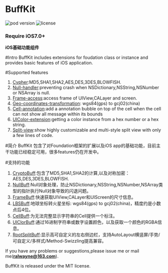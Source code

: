 # BuffKit 

![pod version](https://img.shields.io/cocoapods/v/BuffKit.svg) ![license](https://img.shields.io/cocoapods/l/BuffKit.svg)

### Require iOS7.0+

**iOS基础功能组件**

#Intro
BuffKit includes extensions for foudation class or instance and provides basic features of iOS application.

#Supported features
1. [Cypher]():MD5,SHA1,SHA2,AES,DES,3DES,BLOWFISH. 
2. [Null-handler]():preventing crash when NSDictionary,NSString,NSNumber or NSArray is null.
3. [Frame-access]():access frame of UIView,CALayer and screen.
4. [Geo-coordinates-transformation](): wgs84(gps) to gcj02(china)
5. [Cell-annotation]():add a annotation bubble on top of the cell when the cell can not show all message within its bounds
6. [UIColor-extension]():getting a color instance from a hex number or a hex string.
7. [Split-view]():show highly customizable and multi-style split view with only a few lines of code.

#简介
BuffKit 包含了对Foundation框架的扩展以及iOS app的基础功能，目前主干功能已经稳定可用，很多features仍在开发中。

#支持的功能
1. [CryptoBuff]():包含了MD5,SHA1,SHA2的计算,以及对称加密：AES,DES,3DES,BLOWFISH. 
2. [NullBuff]():Null对象处理，防止NSDictionary,NSString,NSNumber,NSArray类型的指针执行Null对象导致的闪退问题。
3. [FrameBuff]():快速获取UIView,CALayer和UIScreen的尺寸信息。
4. [LBSBuff]():地球坐标转火星坐标: wgs84(gps) to gcj02(china)，精度约是小数点后4位。
5. [CellBuff]():为无法完整显示字符串的Cell提供一个标注。
6. [UIClorBuff]():通过16进制字符串或数字设置颜色，以及获取一个颜色的RGBA信息。
7. [RootSplitBuff]():显示高可自定义的左右侧边栏，支持AutoLayout横竖屏/手势/可自定义/多样式/Method-Swizzling提高兼容。

If you have any problems or suggestions,please issue me or mail me(**ralwayne@163.com**).

BuffKit is released under the MIT license.
